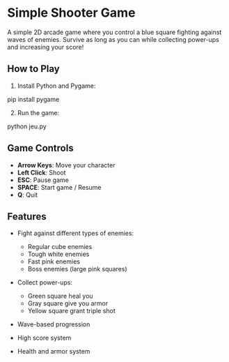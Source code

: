 # Simple Shooter Game

A simple 2D arcade game where you control a blue square fighting against waves of enemies. Survive as long as you can while collecting power-ups and increasing your score!

## How to Play

1. Install Python and Pygame:

pip install pygame

2. Run the game:

python jeu.py

## Game Controls

- **Arrow Keys**: Move your character
- **Left Click**: Shoot
- **ESC**: Pause game
- **SPACE**: Start game / Resume
- **Q**: Quit

## Features

- Fight against different types of enemies:
  - Regular cube enemies
  - Tough white enemies
  - Fast pink enemies
  - Boss enemies (large pink squares)

- Collect power-ups:
  - Green square heal you
  - Gray square give you armor
  - Yellow square grant triple shot

- Wave-based progression
- High score system
- Health and armor system